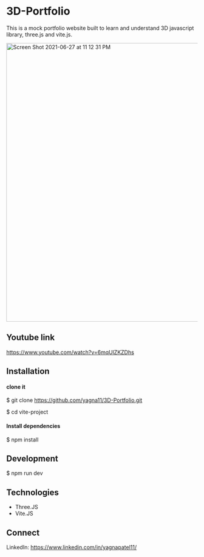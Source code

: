 # 3D-Portfolio

This is a mock portfolio website built to learn and understand 3D javascript library, three.js and vite.js.

<img width="733" alt="Screen Shot 2021-06-27 at 11 12 31 PM" src="https://user-images.githubusercontent.com/70176837/126533690-b4d0e866-7b52-49dc-863c-9443a12a4b8d.png">

## Youtube link

https://www.youtube.com/watch?v=6mqUlZKZDhs

## Installation 

#### clone it
$ git clone https://github.com/yagna11/3D-Portfolio.git

$ cd vite-project

#### Install dependencies
$ npm install

## Development

$ npm run dev

## Technologies 
- Three.JS
- Vite.JS

## Connect

LinkedIn: https://www.linkedin.com/in/yagnapatel11/


